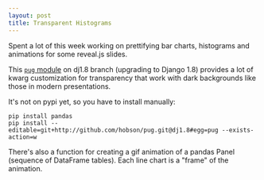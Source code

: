 ```yaml
---
layout: post
title: Transparent Histograms
---
```


Spent a lot of this week working on prettifying bar charts, histograms and animations for some reveal.js slides.  

This [`pug` module](https://github.com/hobson/pug/blob/dj1.8/pug/invest/plot.py) on dj1.8 branch (upgrading to Django 1.8) provides a lot of kwarg customization for transparency that work with dark backgrounds like those in modern presentations.

It's not on pypi yet, so you have to install manually:

    pip install pandas
    pip install --editable=git+http://github.com/hobson/pug.git@dj1.8#egg=pug --exists-action=w

There's also a function for creating a gif animation of a pandas Panel (sequence of DataFrame tables). Each line chart is a "frame" of the animation.

